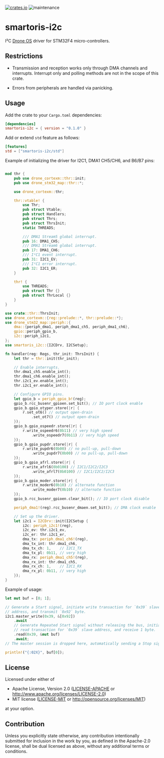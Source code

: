 [![crates.io](https://img.shields.io/crates/v/smartoris-i2c.svg)](https://crates.io/crates/smartoris-i2c)
![maintenance](https://img.shields.io/badge/maintenance-actively--developed-brightgreen.svg)

# smartoris-i2c

I²C [Drone OS] driver for STM32F4 micro-controllers.

## Restrictions

* Transmission and reception works only through DMA channels and
interrupts. Interrupt only and polling methods are not in the scope of this
crate.

* Errors from peripherals are handled via panicking.

## Usage

Add the crate to your `Cargo.toml` dependencies:

```toml
[dependencies]
smartoris-i2c = { version = "0.1.0" }
```

Add or extend `std` feature as follows:

```toml
[features]
std = ["smartoris-i2c/std"]
```

Example of initializing the driver for I2C1, DMA1 CH5/CH6, and B6/B7 pins:

```rust

mod thr {
    pub use drone_cortexm::thr::init;
    pub use drone_stm32_map::thr::*;

    use drone_cortexm::thr;

    thr::vtable! {
        use Thr;
        pub struct Vtable;
        pub struct Handlers;
        pub struct Thrs;
        pub struct ThrsInit;
        static THREADS;

        /// DMA1 Stream5 global interrupt.
        pub 16: DMA1_CH5;
        /// DMA1 Stream6 global interrupt.
        pub 17: DMA1_CH6;
        /// I²C1 event interrupt.
        pub 31: I2C1_EV;
        /// I²C1 error interrupt.
        pub 32: I2C1_ER;
    }

    thr! {
        use THREADS;
        pub struct Thr {}
        pub struct ThrLocal {}
    }
}

use crate::thr::ThrsInit;
use drone_cortexm::{reg::prelude::*, thr::prelude::*};
use drone_stm32_map::periph::{
    dma::{periph_dma1, periph_dma1_ch5, periph_dma1_ch6},
    gpio::periph_gpio_b,
    i2c::periph_i2c1,
};
use smartoris_i2c::{I2CDrv, I2CSetup};

fn handler(reg: Regs, thr_init: ThrsInit) {
    let thr = thr::init(thr_init);

    // Enable interrupts.
    thr.dma1_ch5.enable_int();
    thr.dma1_ch6.enable_int();
    thr.i2c1_ev.enable_int();
    thr.i2c1_er.enable_int();

    // Configure GPIO pins.
    let gpio_b = periph_gpio_b!(reg);
    gpio_b.rcc_busenr_gpioen.set_bit(); // IO port clock enable
    gpio_b.gpio_otyper.store(|r| {
        r.set_ot6() // output open-drain
            .set_ot7() // output open-drain
    });
    gpio_b.gpio_ospeedr.store(|r| {
        r.write_ospeedr6(0b11) // very high speed
            .write_ospeedr7(0b11) // very high speed
    });
    gpio_b.gpio_pupdr.store(|r| {
        r.write_pupdr6(0b00) // no pull-up, pull-down
            .write_pupdr7(0b00) // no pull-up, pull-down
    });
    gpio_b.gpio_afrl.store(|r| {
        r.write_afrl6(0b0100) // I2C1/I2C2/I2C3
            .write_afrl7(0b0100) // I2C1/I2C2/I2C3
    });
    gpio_b.gpio_moder.store(|r| {
        r.write_moder6(0b10) // alternate function
            .write_moder7(0b10) // alternate function
    });
    gpio_b.rcc_busenr_gpioen.clear_bit(); // IO port clock disable

    periph_dma1!(reg).rcc_busenr_dmaen.set_bit(); // DMA clock enable

    // Set up the driver.
    let i2c1 = I2CDrv::init(I2CSetup {
        i2c: periph_i2c1!(reg),
        i2c_ev: thr.i2c1_ev,
        i2c_er: thr.i2c1_er,
        dma_tx: periph_dma1_ch6!(reg),
        dma_tx_int: thr.dma1_ch6,
        dma_tx_ch: 1,    // I2C1_TX
        dma_tx_pl: 0b11, // very high
        dma_rx: periph_dma1_ch5!(reg),
        dma_rx_int: thr.dma1_ch5,
        dma_rx_ch: 1,    // I2C1_RX
        dma_rx_pl: 0b11, // very high
    });
}
```

Example of usage:

```rust
let mut buf = [0; 1];

// Generate a Start signal, initiate write transaction for `0x39` slave
// address, and transmit `0x92` byte.
i2c1.master_write(0x39, &[0x92])
    .await
    // Generate Repeated Start signal without releasing the bus, initiate
    // read transaction for `0x39` slave address, and receive 1 byte.
    .read(0x39, &mut buf)
    .await;
// The master session is dropped here, automatically sending a Stop signal.

println!("{:02X}", buf[0]);
```

[Drone OS]: https://www.drone-os.com/

## License

Licensed under either of

 * Apache License, Version 2.0
   ([LICENSE-APACHE](LICENSE-APACHE) or http://www.apache.org/licenses/LICENSE-2.0)
 * MIT license
   ([LICENSE-MIT](LICENSE-MIT) or http://opensource.org/licenses/MIT)

at your option.

## Contribution

Unless you explicitly state otherwise, any contribution intentionally submitted
for inclusion in the work by you, as defined in the Apache-2.0 license, shall be
dual licensed as above, without any additional terms or conditions.
